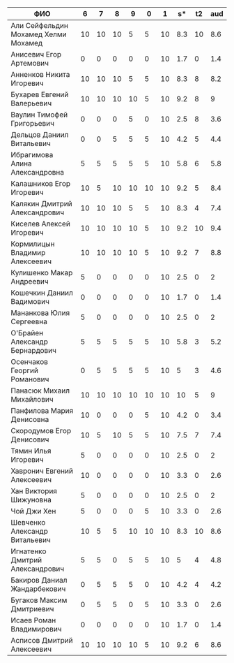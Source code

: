 |                ФИО                   |  6 |  7 |  8 |  9 |  0 | 1  | s*  | t2  | aud |
|--------------------------------------|----|----|----|----|----|----|-----|-----|-----|
| Али Сейфельдин Мохамед Хелми Мохамед | 10 | 10 | 10 | 5  | 5  | 10 | 8.3 | 10  | 8.6 |
| Анисевич Егор Артемович              | 0  | 0  | 0  | 0  | 0  | 10 | 1.7 | 0   | 1.4 |
| Анненков Никита Игоревич             | 10 | 10 | 10 | 5  | 5  | 10 | 8.3 | 8   | 8.2 |
| Бухарев Евгений Валерьевич           | 10 | 10 | 10 | 10 | 5  | 10 | 9.2 | 8   | 9   |
| Ваулин Тимофей Григорьевич           | 0  | 0  | 0  | 5  | 0  | 10 | 2.5 | 8   | 3.6 |
| Дельцов Даниил Витальевич            | 0  | 0  | 5  | 5  | 5  | 10 | 4.2 | 5   | 4.4 |
| Ибрагимова Алина Александровна       | 5  | 5  | 5  | 5  | 5  | 10 | 5.8 | 6   | 5.8 |
| Калашников Егор Игоревич             | 10 | 5  | 10 | 10 | 10 | 10 | 9.2 | 5   | 8.4 |
| Калякин Дмитрий Александрович        | 10 | 10 | 10 | 5  | 5  | 10 | 8.3 | 4   | 7.4 |
| Киселев Алексей Игоревич             | 10 | 10 | 10 | 10 | 5  | 10 | 9.2 | 10  | 9.4 |
| Кормилицын Владимир Алексеевич       | 10 | 10 | 10 | 10 | 5  | 10 | 9.2 | 7   | 8.8 |
| Кулишенко Макар Андреевич            | 5  | 0  | 0  | 0  | 0  | 10 | 2.5 | 0   | 2   |
| Кошечкин Даниил Вадимович            | 0  | 0  | 0  | 0  | 0  | 10 | 1.7 | 0   | 1.4 |
| Мананкова Юлия Сергеевна             | 5  | 0  | 0  | 0  | 0  | 10 | 2.5 | 0   | 2   |
| О'Брайен Александр Бернардович       | 5  | 5  | 5  | 5  | 5  | 10 | 5.8 | 3   | 5.2 |
| Осенчаков Георгий Романович          | 0  | 5  | 5  | 5  | 5  | 10 | 5   | 3   | 4.6 |
| Панасюк Михаил Михайлович            | 10 | 10 | 10 | 10 | 10 | 10 | 10  | 5   | 9   |
| Панфилова Мария Денисовна            | 10 | 0  | 0  | 0  | 5  | 10 | 4.2 | 0   | 3.4 |
| Скородумов Егор Денисович            | 10 | 5  | 10 | 5  | 5  | 10 | 7.5 | 7   | 7.4 |
| Тямин Илья Игоревич                  | 5  | 0  | 0  | 0  | 0  | 10 | 2.5 | 0   | 2   |
| Хавронич Евгений Алексеевич          | 10 | 0  | 0  | 0  | 0  | 10 | 3.3 | 0   | 2.6 |
| Хан Виктория Шижуновна               | 5  | 0  | 0  | 0  | 0  | 10 | 2.5 | 0   | 2   |
| Чой Джи Хен                          | 5  | 0  | 0  | 0  | 5  | 10 | 3.3 | 0   | 2.6 |
| Шевченко Александр Витальевич        | 10 | 5  | 5  | 10 | 10 | 10 | 8.3 | 10  | 8.6 |
| Игнатенко Дмитрий Александрович      | 5  | 5  | 0  | 5  | 5  | 10 | 5   | 4   | 4.8 |
| Бакиров Даниал Жандарбекович         | 0  | 5  | 5  | 5  | 0  | 10 | 4.2 | 4   | 4.2 |
| Бугаков Максим Дмитриевич            | 0  | 5  | 5  | 0  | 5  | 10 | 3.3 | 0   | 2.6 |
| Исаев Роман Владимирович             | 0  | 0  | 0  | 0  | 0  | 10 | 1.7 | 0   | 1.4 |
| Асписов Дмитрий Алексеевич           | 10 | 10 | 10 | 10 | 5  | 10 | 9.2 | 6   | 8.6 |